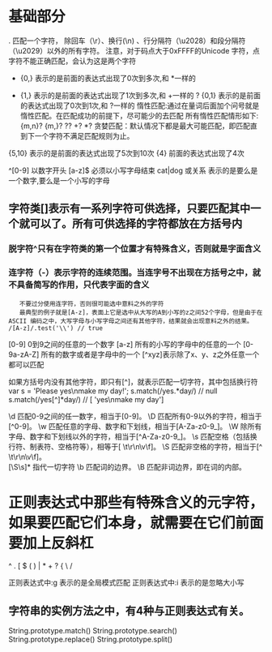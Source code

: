 # 基础部分
 . 匹配一个字符， 除回车（\r）、换行(\n) 、行分隔符（\u2028）和段分隔符（\u2029）以外的所有字符。
         注意，对于码点大于0xFFFF的Unicode 字符，点字符不能正确匹配，会认为这是两个字符

 *  {0,} 表示的是前面的表达式出现了0次到多次,和 *一样的
 +  {1,} 表示的是前面的表达式出现了1次到多次,和 +一样的
 ?  {0,1} 表示的是前面的表达式出现了0次到1次,和 ?一样的
    惰性匹配:通过在量词后面加个问号就是惰性匹配。在匹配成功的前提下，尽可能少的去匹配
             所有惰性匹配情形如下:{m,n}? {m,}?  ??  +?  *?
    贪婪匹配：默认情况下都是最大可能匹配，即匹配直到下一个字符不满足匹配规则为止。


{5,10} 表示的是前面的表达式出现了5次到10次
{4} 前面的表达式出现了4次

 ^[0-9] 以数字开头  [a-z]$ 必须以小写字母结束
 cat|dog 或关系  表示的是要么是一个数字,要么是一个小写的字母

## 字符类[]表示有一系列字符可供选择，只要匹配其中一个就可以了。所有可供选择的字符都放在方括号内
  ###  脱字符^只有在字符类的第一个位置才有特殊含义，否则就是字面含义
  ###  连字符（-）表示字符的连续范围。当连字号不出现在方括号之中，就不具备简写的作用，只代表字面的含义
       不要过分使用连字符，否则很可能选中意料之外的字符
       最典型的例子就是[A-z]，表面上它是选中从大写的A到小写的z之间52个字母，但是由于在 ASCII 编码之中，大写字母与小写字母之间还有其他字符，结果就会出现意料之外的结果。 /[A-z]/.test('\\') // true

   [0-9] 0到9之间的任意的一个数字  [a-z] 所有的小写的字母中的任意的一个
   [0-9a-zA-Z] 所有的数字或者是字母中的一个
   [^xyz]表示除了x、y、z之外任意一个都可以匹配 

  如果方括号内没有其他字符，即只有[^]，就表示匹配一切字符，其中包括换行符
     var s = 'Please yes\nmake my day!';
     s.match(/yes.*day/) // null
     s.match(/yes[^]*day/) // [ 'yes\nmake my day']

 
        
\d 匹配0-9之间的任一数字，相当于[0-9]。
\D 匹配所有0-9以外的字符，相当于[^0-9]。
\w 匹配任意的字母、数字和下划线，相当于[A-Za-z0-9_]。
\W 除所有字母、数字和下划线以外的字符，相当于[^A-Za-z0-9_]。
\s 匹配空格（包括换行符、制表符、空格符等），相等于[ \t\r\n\v\f]。
\S 匹配非空格的字符，相当于[^ \t\r\n\v\f]。  
[\S\s]* 指代一切字符
\b 匹配词的边界。
\B 匹配非词边界，即在词的内部。


# 正则表达式中那些有特殊含义的元字符，如果要匹配它们本身，就需要在它们前面要加上反斜杠
  ^ . [ $ ( ) | *  +  ?  {   \\  /

正则表达式中:g 表示的是全局模式匹配
正则表达式中:i 表示的是忽略大小写


## 字符串的实例方法之中，有4种与正则表达式有关。
   String.prototype.match()
   String.prototype.search()
   String.prototype.replace()
   String.prototype.split()